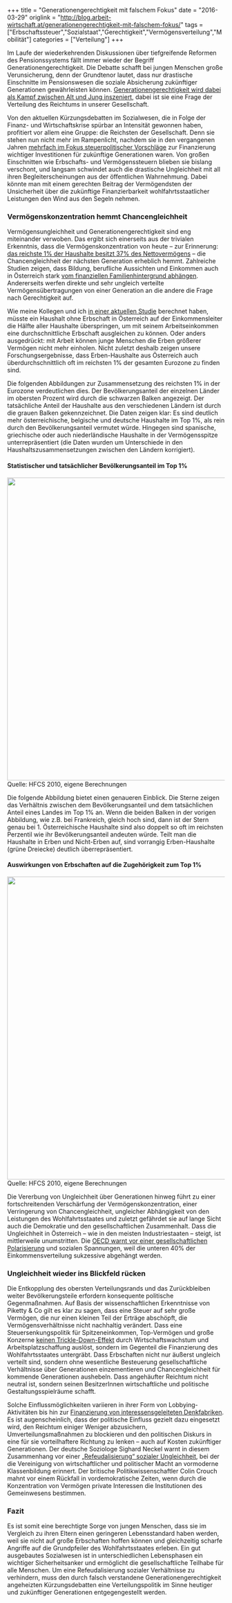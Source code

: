 +++
title = "Generationengerechtigkeit mit falschem Fokus"
date = "2016-03-29"
origlink = "http://blog.arbeit-wirtschaft.at/generationengerechtigkeit-mit-falschem-fokus/"
tags = ["Erbschaftssteuer","Sozialstaat","Gerechtigkeit","Vermögensverteilung","Mobilität"]
categories = ["Verteilung"]
+++

Im Laufe der wiederkehrenden Diskussionen über tiefgreifende Reformen des Pensionssystems fällt immer wieder der Begriff Generationengerechtigkeit. Die Debatte schafft bei jungen Menschen große Verunsicherung, denn der Grundtenor lautet, dass nur drastische Einschnitte im Pensionswesen die soziale Absicherung zukünftiger Generationen gewährleisten können. [Generationengerechtigkeit wird dabei als Kampf zwischen Alt und Jung inszeniert](http://blog.arbeit-wirtschaft.at/generationengerechtigkeit/), dabei ist sie eine Frage der Verteilung des Reichtums in unserer Gesellschaft.
<!--more-->

Von den aktuellen Kürzungsdebatten im Sozialwesen, die in Folge der Finanz- und Wirtschaftskrise spürbar an Intensität gewonnen haben, profitiert vor allem eine Gruppe: die Reichsten der Gesellschaft. Denn sie stehen nun nicht mehr im Rampenlicht, nachdem sie in den vergangenen Jahren [mehrfach im Fokus steuerpolitischer Vorschläge](http://blog.arbeit-wirtschaft.at/piketty-warum-eine-globale-vermoegenssteuer-hilft-die-ungleichheit-zu-verringern/) zur Finanzierung wichtiger Investitionen für zukünftige Generationen waren. Von großen Einschnitten wie Erbschafts- und Vermögenssteuern blieben sie bislang verschont, und langsam schwindet auch die drastische Ungleichheit mit all ihren Begleiterscheinungen aus der öffentlichen Wahrnehmung. Dabei könnte man mit einem gerechten Beitrag der Vermögendsten der Unsicherheit über die zukünftige Finanzierbarkeit wohlfahrtsstaatlicher Leistungen den Wind aus den Segeln nehmen.

### Vermögenskonzentration hemmt Chancengleichheit

Vermögensungleichheit und Generationengerechtigkeit sind eng miteinander verwoben. Das ergibt sich einerseits aus der trivialen Erkenntnis, dass die Vermögenskonzentration von heute – zur Erinnerung: [das reichste 1% der Haushalte besitzt 37% des Nettovermögens](http://blog.arbeit-wirtschaft.at/unterschatzung-der-vermogensungleichheit-durch-untererfassung-der-reichsten-haushalte/) – die Chancengleichheit der nächsten Generation erheblich hemmt. Zahlreiche Studien zeigen, dass Bildung, berufliche Aussichten und Einkommen auch in Österreich stark [vom finanziellen Familienhintergrund abhängen](http://tinyurl.com/oeks25d). Andererseits werfen direkte und sehr ungleich verteilte Vermögensübertragungen von einer Generation an die andere die Frage nach Gerechtigkeit auf.

Wie meine Kollegen und ich [in einer aktuellen Studie](http://epub.wu.ac.at/4841/) berechnet haben, müsste ein Haushalt ohne Erbschaft in Österreich auf der Einkommensleiter die Hälfte aller Haushalte überspringen, um mit seinem Arbeitseinkommen eine durchschnittliche Erbschaft ausgleichen zu können. Oder anders ausgedrückt: mit Arbeit können junge Menschen die Erben größerer Vermögen nicht mehr einholen. Nicht zuletzt deshalb zeigen unsere Forschungsergebnisse, dass Erben-Haushalte aus Österreich auch überdurchschnittlich oft im reichsten 1% der gesamten Eurozone zu finden sind.

Die folgenden Abbildungen zur Zusammensetzung des reichsten 1% in der Eurozone verdeutlichen dies. Der Bevölkerungsanteil der einzelnen Länder im obersten Prozent wird durch die schwarzen Balken angezeigt. Der tatsächliche Anteil der Haushalte aus den verschiedenen Ländern ist durch die grauen Balken gekennzeichnet. Die Daten zeigen klar: Es sind deutlich mehr österreichische, belgische und deutsche Haushalte im Top 1%, als rein durch den Bevölkerungsanteil vermutet würde. Hingegen sind spanische, griechische oder auch niederländische Haushalte in der Vermögensspitze unterrepräsentiert (die Daten wurden um Unterschiede in den Haushaltszusammensetzungen zwischen den Ländern korrigiert).

#### Statistischer und tatsächlicher Bevölkerungsanteil im Top 1%
<center><img src="/img/blog/erbschaften.jpg" style="width: 700px;"></center>
Quelle: HFCS 2010, eigene Berechnungen

Die folgende Abbildung bietet einen genaueren Einblick. Die Sterne zeigen das Verhältnis zwischen dem Bevölkerungsanteil und dem tatsächlichen Anteil eines Landes im Top 1% an. Wenn die beiden Balken in der vorigen Abbildung, wie z.B. bei Frankreich, gleich hoch sind, dann ist der Stern genau bei 1. Österreichische Haushalte sind also doppelt so oft im reichsten Perzentil wie ihr Bevölkerungsanteil andeuten würde. Teilt man die Haushalte in Erben und Nicht-Erben auf, sind vorrangig Erben-Haushalte (grüne Dreiecke) deutlich überrepräsentiert.

#### Auswirkungen von Erbschaften auf die Zugehörigkeit zum Top 1%
<center><img src="/img/blog/erbvseink.jpg" style="width: 700px;"></center>
Quelle: HFCS 2010, eigene Berechnungen

Die Vererbung von Ungleichheit über Generationen hinweg führt zu einer fortschreitenden Verschärfung der Vermögenskonzentration, einer Verringerung von Chancengleichheit, ungleicher Abhängigkeit von den Leistungen des Wohlfahrtsstaates und zuletzt gefährdet sie auf lange Sicht auch die Demokratie und den gesellschaftlichen Zusammenhalt. Dass die Ungleichheit in Österreich – wie in den meisten Industriestaaten – steigt, ist mittlerweile unumstritten. Die [OECD warnt vor einer gesellschaftlichen Polarisierung](http://blog.arbeit-wirtschaft.at/oecd-steigende-ungleichheit-warum-eine-trendumkehr-notwendig-ist/) und sozialen Spannungen, weil die unteren 40% der Einkommensverteilung sukzessive abgehängt werden.

### Ungleichheit wieder ins Blickfeld rücken

Die Entkopplung des obersten Verteilungsrands und das Zurückbleiben weiter Bevölkerungsteile erfordern konsequente politische Gegenmaßnahmen. Auf Basis der wissenschaftlichen Erkenntnisse von Piketty & Co gilt es klar zu sagen, dass eine Steuer auf sehr große Vermögen, die nur einen kleinen Teil der Erträge abschöpft, die Vermögensverhältnisse nicht nachhaltig verändert. Dass eine Steuersenkungspolitik für Spitzeneinkommen, Top-Vermögen und große Konzerne [keinen Trickle-Down-Effekt](http://blog.arbeit-wirtschaft.at/schadet-eine-ungleiche-einkommensverteilung-der-wirtschaft/) durch Wirtschaftswachstum und Arbeitsplatzschaffung auslöst, sondern im Gegenteil die Finanzierung des Wohlfahrtsstaates untergräbt. Dass Erbschaften nicht nur äußerst ungleich verteilt sind, sondern ohne wesentliche Besteuerung gesellschaftliche Verhältnisse über Generationen einzementieren und Chancengleichheit für kommende Generationen aushebeln. Dass angehäufter Reichtum nicht neutral ist, sondern seinen BesitzerInnen wirtschaftliche und politische Gestaltungsspielräume schafft.

Solche Einflussmöglichkeiten variieren in ihrer Form von Lobbying-Aktivitäten bis hin zur [Finanzierung von interessensgeleiteten Denkfabriken](http://blog.arbeit-wirtschaft.at/neoliberale-think-tanks-in-oesterreich-was-wollen-sie-was-bewirken-sie/). Es ist augenscheinlich, dass der politische Einfluss gezielt dazu eingesetzt wird, den Reichtum einiger Weniger abzusichern, Umverteilungsmaßnahmen zu blockieren und den politischen Diskurs in eine für sie vorteilhaftere Richtung zu lenken – auch auf Kosten zukünftiger Generationen. Der deutsche Soziologe Sighard Neckel warnt in diesem Zusammenhang vor einer [„Refeudalisierung“ sozialer Ungleichheit](http://www.taz.de/Soziologe-ueber-Finanzkapitalismus/!5097985/), bei der die Vereinigung von wirtschaftlicher und politischer Macht an vormoderne Klassenbildung erinnert. Der britische Politikwissenschaftler Colin Crouch mahnt vor einem Rückfall in vordemokratische Zeiten, wenn durch die Konzentration von Vermögen private Interessen die Institutionen des Gemeinwesens bestimmen.

### Fazit

Es ist somit eine berechtigte Sorge von jungen Menschen, dass sie im Vergleich zu ihren Eltern einen geringeren Lebensstandard haben werden, weil sie nicht auf große Erbschaften hoffen können und gleichzeitig scharfe Angriffe auf die Grundpfeiler des Wohlfahrtsstaates erleben. Ein gut ausgebautes Sozialwesen ist in unterschiedlichen Lebensphasen ein wichtiger Sicherheitsanker und ermöglicht die gesellschaftliche Teilhabe für alle Menschen. Um eine Refeudalisierung sozialer Verhältnisse zu verhindern, muss den durch falsch verstandene Generationengerechtigkeit angeheizten Kürzungsdebatten eine Verteilungspolitik im Sinne heutiger und zukünftiger Generationen entgegengestellt werden.
